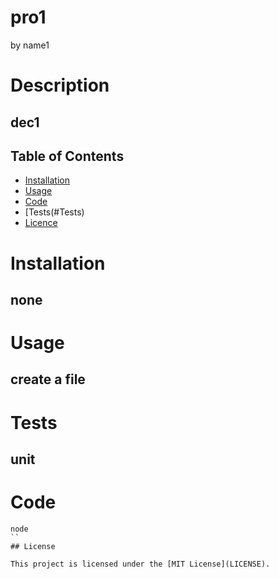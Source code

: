# pro1
by name1


# Description
## dec1

## Table of Contents
- [Installation](#Installation)
- [Usage](#Usage)
- [Code](#Code)
- [Tests(#Tests)
- [Licence](#Licence)

# Installation
## none

# Usage
## create a file

# Tests
## unit

# Code
```
node
``
## License

This project is licensed under the [MIT License](LICENSE).

 

 



